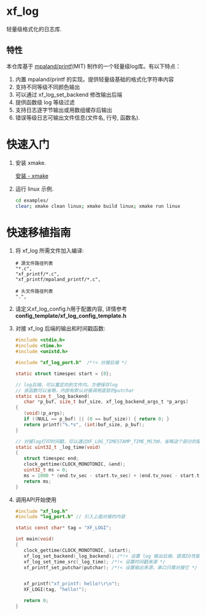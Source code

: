 # xf_log

轻量级格式化的日志库.

## 特性

本仓库基于 [mpaland/printf](https://github.com/mpaland/printf)(MIT) 制作的一个轻量级log库。有以下特点：
1. 内置 mpaland/printf 的实现。提供轻量级基础的格式化字符串内容
2. 支持不同等级不同颜色输出
3. 可以通过 xf_log_set_backend 修改输出后端
4. 提供函数级 log 等级过滤
5. 支持日志逐字节输出或用数组缓存后输出
6. 错误等级日志可输出文件信息(文件名, 行号, 函数名).

# 快速入门

1. 安装 xmake.

   [安装 - xmake](https://xmake.io/#/zh-cn/guide/installation)

1. 运行 linux 示例.

   ```bash
   cd examples/
   clear; xmake clean linux; xmake build linux; xmake run linux
   ```

# 快速移植指南

1. 将 xf_log 所需文件加入编译:

   ```
   # 源文件路径列表
   "*.c",
   "xf_printf/*.c",
   "xf_printf/mpaland_printf/*.c",

   # 头文件路径列表
   ".",
   ```

1. 请定义xf_log_config.h用于配置内容, 详情参考**config_template/xf_log_config_template.h**

2. 对接 xf_log 后端的输出和时间戳函数:

   ```c
   #include <stdio.h>
   #include <time.h>
   #include <unistd.h>

   #include "xf_log_port.h"  /*!< 对接后端 */

   static struct timespec start = {0};

   // log后端，可以重定向到文件内。方便保存log
   // 该函数可以省略，内部有默认对接调用底层的putchar
   static size_t _log_backend(
      char *p_buf, size_t buf_size, xf_log_backend_args_t *p_args)
   {
      (void)(p_args);
      if ((NULL == p_buf) || (0 == buf_size)) { return 0; }
      return printf("%.*s", (int)buf_size, p_buf);
   }

   // 对接log打印时间戳，可以通过XF_LOG_TIMESTAMP_TIME_MS为0，省略这个部分的配置
   static uint32_t _log_time(void)
   {
      struct timespec end;
      clock_gettime(CLOCK_MONOTONIC, &end);
      uint32_t ms = 0;
      ms = 1000 * (end.tv_sec - start.tv_sec) + (end.tv_nsec - start.tv_nsec) / (1000 * 1000);
      return ms;
   }


   ```
3. 调用API开始使用
   ```c
   #include "xf_log.h"
   #include "log_port.h" // 引入上面对接的内容

   static const char* tag = "XF_LOGI";

   int main(void)
   {
      clock_gettime(CLOCK_MONOTONIC, &start);
      xf_log_set_backend(_log_backend); /*!< 设置 log 输出后端，提高IO性能，可以不对接 */
      xf_log_set_time_src(_log_time); /*!< 设置时间戳来源 */
      xf_printf_set_putchar(putchar); /*!< 设置输出来源，串口只需对接它 */


      xf_printf("xf_printf: hello!\r\n");
      XF_LOGI(tag, "hello!");

      return 0;
   }
   ```
